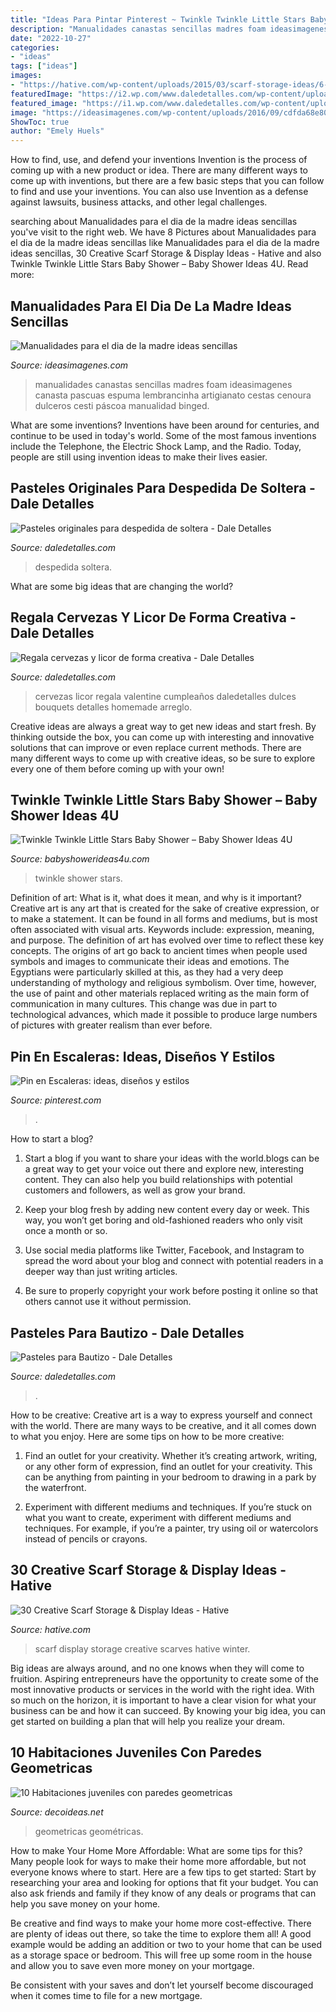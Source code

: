 ```yaml
---
title: "Ideas Para Pintar Pinterest ~ Twinkle Twinkle Little Stars Baby Shower – Baby Shower Ideas 4u"
description: "Manualidades canastas sencillas madres foam ideasimagenes canasta pascuas espuma lembrancinha artigianato cestas cenoura dulceros cesti páscoa manualidad binged"
date: "2022-10-27"
categories:
- "ideas"
tags: ["ideas"]
images:
- "https://hative.com/wp-content/uploads/2015/03/scarf-storage-ideas/6-creative-scarf-storage-and-display-ideas.jpg"
featuredImage: "https://i2.wp.com/www.daledetalles.com/wp-content/uploads/2016/06/pastel-para-bautizo6.jpg"
featured_image: "https://i1.wp.com/www.daledetalles.com/wp-content/uploads/2016/07/pastel-para-despedida-de-soltera18.jpg?resize=500%2C750"
image: "https://ideasimagenes.com/wp-content/uploads/2016/09/cdfda68e8097b99054ab21e64e80e194.jpg"
ShowToc: true
author: "Emely Huels"
---
```



How to find, use, and defend your inventions
Invention is the process of coming up with a new product or idea. There are many different ways to come up with inventions, but there are a few basic steps that you can follow to find and use your inventions. You can also use Invention as a defense against lawsuits, business attacks, and other legal challenges.

	

		
searching about Manualidades para el dia de la madre ideas sencillas you've visit to the right web. We have 8 Pictures about Manualidades para el dia de la madre ideas sencillas like Manualidades para el dia de la madre ideas sencillas, 30 Creative Scarf Storage &amp; Display Ideas - Hative and also Twinkle Twinkle Little Stars Baby Shower – Baby Shower Ideas 4U. Read more:
		
    
## Manualidades Para El Dia De La Madre Ideas Sencillas

<img loading=lazy src="https://ideasimagenes.com/wp-content/uploads/2016/09/cdfda68e8097b99054ab21e64e80e194.jpg" onerror="this.onerror=null;this.src='https://tse4.mm.bing.net/th?id=OIP.wiQHe6L8kcfJiw5MUYt34gHaJ4&amp;pid=15.1';" alt="Manualidades para el dia de la madre ideas sencillas">

_Source: ideasimagenes.com_

>manualidades canastas sencillas madres foam ideasimagenes canasta pascuas espuma lembrancinha artigianato cestas cenoura dulceros cesti páscoa manualidad binged. 

	

What are some inventions?
Inventions have been around for centuries, and continue to be used in today's world. Some of the most famous inventions include the Telephone, the Electric Shock Lamp, and the Radio. Today, people are still using invention ideas to make their lives easier.

    
## Pasteles Originales Para Despedida De Soltera - Dale Detalles

<img loading=lazy src="https://i1.wp.com/www.daledetalles.com/wp-content/uploads/2016/07/pastel-para-despedida-de-soltera18.jpg?resize=500%2C750" onerror="this.onerror=null;this.src='https://tse4.mm.bing.net/th?id=OIP.PCgF4-KPceOb-EPdKWBDVgHaLH&amp;pid=15.1';" alt="Pasteles originales para despedida de soltera - Dale Detalles">

_Source: daledetalles.com_

>despedida soltera. 

	

What are some big ideas that are changing the world?

    
## Regala Cervezas Y Licor De Forma Creativa - Dale Detalles

<img loading=lazy src="https://i0.wp.com/www.daledetalles.com/wp-content/uploads/2017/05/regala-cervezas-y-licor-de-forma-creativa11.jpg?resize=564%2C752" onerror="this.onerror=null;this.src='https://tse3.mm.bing.net/th?id=OIP.cQPI-4DAZJw5xwcqliN6VQHaJ4&amp;pid=15.1';" alt="Regala cervezas y licor de forma creativa - Dale Detalles">

_Source: daledetalles.com_

>cervezas licor regala valentine cumpleaños daledetalles dulces bouquets detalles homemade arreglo. 

	

Creative ideas are always a great way to get new ideas and start fresh. By thinking outside the box, you can come up with interesting and innovative solutions that can improve or even replace current methods. There are many different ways to come up with creative ideas, so be sure to explore every one of them before coming up with your own!

    
## Twinkle Twinkle Little Stars Baby Shower – Baby Shower Ideas 4U

<img loading=lazy src="https://babyshowerideas4u.com/wp-content/uploads/2017/06/Twinkle-Twinkle-Little-Stars-Shower-Flowers-600x800.jpg" onerror="this.onerror=null;this.src='https://tse1.mm.bing.net/th?id=OIP._VUxXMMtH0iQ0dyJvH48vAHaJ4&amp;pid=15.1';" alt="Twinkle Twinkle Little Stars Baby Shower – Baby Shower Ideas 4U">

_Source: babyshowerideas4u.com_

>twinkle shower stars. 

	

Definition of art: What is it, what does it mean, and why is it important?
Creative art is any art that is created for the sake of creative expression, or to make a statement. It can be found in all forms and mediums, but is most often associated with visual arts. Keywords include: expression, meaning, and purpose. The definition of art has evolved over time to reflect these key concepts.
The origins of art go back to ancient times when people used symbols and images to communicate their ideas and emotions. The Egyptians were particularly skilled at this, as they had a very deep understanding of mythology and religious symbolism. Over time, however, the use of paint and other materials replaced writing as the main form of communication in many cultures. This change was due in part to technological advances, which made it possible to produce large numbers of pictures with greater realism than ever before.

    
## Pin En Escaleras: Ideas, Diseños Y Estilos

<img loading=lazy src="https://i.pinimg.com/736x/29/d2/57/29d257b04b69f0b9b228597d88ce23b3.jpg" onerror="this.onerror=null;this.src='https://tse4.mm.bing.net/th?id=OIP.URt1QcR1XBrEXYfnGbDU4gHaLW&amp;pid=15.1';" alt="Pin en Escaleras: ideas, diseños y estilos">

_Source: pinterest.com_

>. 

	

How to start a blog?
1. Start a blog if you want to share your ideas with the world.blogs can be a great way to get your voice out there and explore new, interesting content. They can also help you build relationships with potential customers and followers, as well as grow your brand.
2. Keep your blog fresh by adding new content every day or week. This way, you won’t get boring and old-fashioned readers who only visit once a month or so.

3. Use social media platforms like Twitter, Facebook, and Instagram to spread the word about your blog and connect with potential readers in a deeper way than just writing articles.

4. Be sure to properly copyright your work before posting it online so that others cannot use it without permission.

    
## Pasteles Para Bautizo - Dale Detalles

<img loading=lazy src="https://i2.wp.com/www.daledetalles.com/wp-content/uploads/2016/06/pastel-para-bautizo6.jpg" onerror="this.onerror=null;this.src='https://tse1.mm.bing.net/th?id=OIP.sBNNrJYhI_eazzq_0JNoEgHaJZ&amp;pid=15.1';" alt="Pasteles para Bautizo - Dale Detalles">

_Source: daledetalles.com_

>. 

	

How to be creative:
Creative art is a way to express yourself and connect with the world. There are many ways to be creative, and it all comes down to what you enjoy. Here are some tips on how to be more creative:
1. Find an outlet for your creativity. Whether it’s creating artwork, writing, or any other form of expression, find an outlet for your creativity. This can be anything from painting in your bedroom to drawing in a park by the waterfront.

2. Experiment with different mediums and techniques. If you’re stuck on what you want to create, experiment with different mediums and techniques. For example, if you’re a painter, try using oil or watercolors instead of pencils or crayons.

    
## 30 Creative Scarf Storage &amp; Display Ideas - Hative

<img loading=lazy src="https://hative.com/wp-content/uploads/2015/03/scarf-storage-ideas/6-creative-scarf-storage-and-display-ideas.jpg" onerror="this.onerror=null;this.src='https://tse4.mm.bing.net/th?id=OIP.JchAu4DdsQfW-yKbH92FFAHaJp&amp;pid=15.1';" alt="30 Creative Scarf Storage &amp; Display Ideas - Hative">

_Source: hative.com_

>scarf display storage creative scarves hative winter. 

	

Big ideas are always around, and no one knows when they will come to fruition. Aspiring entrepreneurs have the opportunity to create some of the most innovative products or services in the world with the right idea. With so much on the horizon, it is important to have a clear vision for what your business can be and how it can succeed. By knowing your big idea, you can get started on building a plan that will help you realize your dream.

    
## 10 Habitaciones Juveniles Con Paredes Geometricas

<img loading=lazy src="https://www.decoideas.net/wp-content/uploads/2017/03/paredes-geometricas-1.jpg" onerror="this.onerror=null;this.src='https://tse3.mm.bing.net/th?id=OIP.vU3PbbYH8yPgsrdgsHofgAHaJ_&amp;pid=15.1';" alt="10 Habitaciones juveniles con paredes geometricas">

_Source: decoideas.net_

>geometricas geométricas. 

	

How to make Your Home More Affordable: What are some tips for this?
Many people look for ways to make their home more affordable, but not everyone knows where to start. Here are a few tips to get started:
Start by researching your area and looking for options that fit your budget. You can also ask friends and family if they know of any deals or programs that can help you save money on your home.

Be creative and find ways to make your home more cost-effective. There are plenty of ideas out there, so take the time to explore them all! A good example would be adding an addition or two to your home that can be used as a storage space or bedroom. This will free up some room in the house and allow you to save even more money on your mortgage.

Be consistent with your saves and don’t let yourself become discouraged when it comes time to file for a new mortgage.

